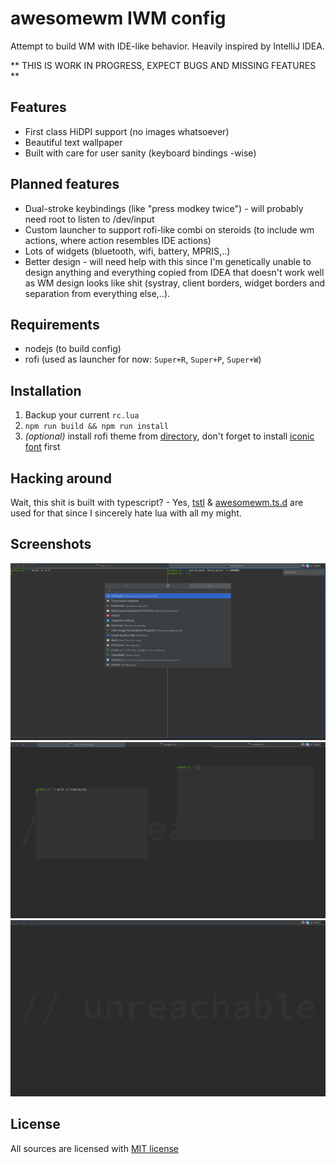 # awesomewm IWM config

Attempt to build WM with IDE-like behavior. Heavily inspired by IntelliJ IDEA.

** THIS IS WORK IN PROGRESS, EXPECT BUGS AND MISSING FEATURES **

## Features

 - First class HiDPI support (no images whatsoever)
 - Beautiful text wallpaper
 - Built with care for user sanity (keyboard bindings -wise)

## Planned features

 - Dual-stroke keybindings (like "press modkey twice") - will probably need root to listen to /dev/input
 - Custom launcher to support rofi-like combi on steroids (to include wm actions, where action resembles IDE actions)
 - Lots of widgets (bluetooth, wifi, battery, MPRIS,..)
 - Better design - will need help with this since I'm genetically unable to design anything and everything copied from IDEA that doesn't work well as WM design looks like shit (systray, client borders, widget borders and separation from everything else,..).

## Requirements

 - nodejs (to build config)
 - rofi (used as launcher for now: `Super+R`, `Super+P`, `Super+W`)

## Installation

1. Backup your current `rc.lua`
2. `npm run build && npm run install`
3. *(optional)* install rofi theme from [directory](./rofi), don't forget to install [iconic font](./rofi/icons/font) first

## Hacking around

Wait, this shit is built with typescript? - Yes, [tstl](https://github.com/TypeScriptToLua/TypeScriptToLua) & [awesomewm.ts.d](https://github.com/saksmt/awesomewm.d.ts) are used for that since I sincerely hate lua with all my might.

## Screenshots

![default](./screenshots/default.png)
![floating](./screenshots/floating.png)
![empty](./screenshots/empty.png)

## License

All sources are licensed with [MIT license](LICENSE)

